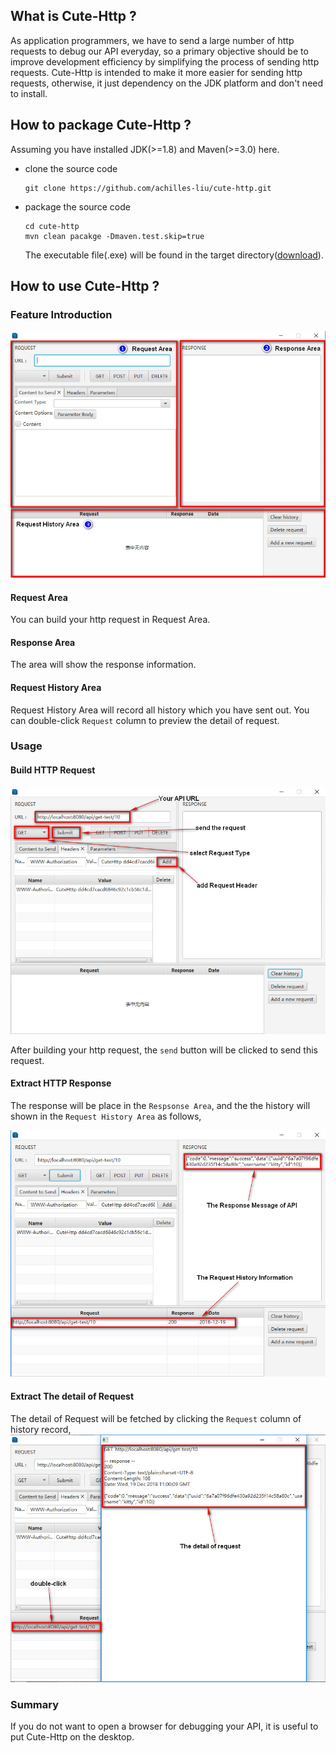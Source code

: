 ## What is Cute-Http ?

As application programmers, we have to send a large number of http requests to debug our API everyday, so a primary objective should be to improve development efficiency by simplifying the process of sending http requests. Cute-Http is intended to make it more easier for sending http requests, otherwise, it just dependency on the JDK platform and don't need to install.

## How to package Cute-Http ?

Assuming you have installed JDK(>=1.8) and Maven(>=3.0) here.

- clone the source code

  ```
  git clone https://github.com/achilles-liu/cute-http.git
  ```

- package the source code

  ```
  cd cute-http
  mvn clean pacakge -Dmaven.test.skip=true
  ```

  The executable file(.exe) will be found in the target directory([download](https://github.com/achilles-liu/cute-http/blob/master/src/main/resources/exe/cute-http.exe)).

## How to use Cute-Http ?

### Feature Introduction

![Feature](https://github.com/achilles-liu/cute-http/blob/master/src/main/resources/png/cute-http-1.jpg)
#### Request Area
You can build your http request in Request Area.
#### Response Area
The area will show the response information.
#### Request History Area
Request History Area will record all history which you have sent out. You can double-click `Request` column to preview the detail of request.
### Usage
#### Build HTTP Request

![Request](https://github.com/achilles-liu/cute-http/blob/master/src/main/resources/png/build-request.jpg)

After building your http request, the `send` button will be clicked to send this request.
#### Extract HTTP Response
The response will be place in the `Respsonse Area`, and the the history will shown in the `Request History Area` as follows,

![](https://github.com/achilles-liu/cute-http/blob/master/src/main/resources/png/response-info.jpg)

#### Extract The detail of Request
The detail of Request will be fetched by clicking the `Request` column of history record,
![](https://github.com/achilles-liu/cute-http/blob/master/src/main/resources/png/detail.jpg)

### Summary
If you do not want to open a browser for debugging your API, it is useful to put Cute-Http on the desktop.
